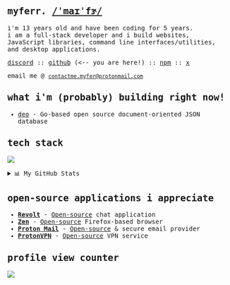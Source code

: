 <samp>

## myferr. [/ˈmaɪˈfɝ/](https://ipa-reader.com/?text=%CB%88ma%C9%AA%CB%88f%C9%9D)

  
i'm 13 years old and have been coding for 5 years.  
i am a full-stack developer and i build websites, JavaScript libraries, command line interfaces/utilities, and desktop applications.

[discord](https://discord.com/users/1157526846229991544)
::
[github](https://github.com/myferr) (<-- you are here!)
::
[npm](https://npmjs.com/~myfer)
::
[x](https://x.com/myferdoescoding)

email me @ [`contactme.myfer@protonmail.com`](mailto:contactme.myfer@protonmail.com)

## what i'm (probably) building right now!
- [deo](https://github.com/myferr/deo) - Go-based open source document-oriented JSON database

## tech stack
[![](https://skillicons.dev/icons?i=rust,go,typescript,python,javascript,bash,powershell,html,css,sass,express,elysia,tailwindcss,astro,electron,tauri,vuejs,svelte,react,nextjs,vite,yew,actix,nodejs,cloudflare,vercel,docker,githubactions,git,github,vscode,obsidian,apple,windows,bots,mongodb&theme=dark&perline=10)](https://github.com/myferr/)

<details>
<summary>📊 My GitHub Stats</summary>

<br>

[![Top Langs](https://github-readme-stats.vercel.app/api/top-langs/?username=myferr&text_color=FFFFFF&bg_color=000000&title_color=94b4a4&langs_count=15&layout=compact&hide_border=true&hide=css,markdown,java)](https://github.com/myferr/)

[![GitHub Stats](https://github-readme-stats.vercel.app/api?username=myferr&show_icons=true&hide_border=true&title_color=94b4a4&icon_color=FFFFFF&text_color=FFFFFF&bg_color=000000)](https://github.com/myferr/)

[![](https://nirzak-streak-stats.vercel.app/?user=myferr&theme=dark&hide_border=true)](https://github.com/myferr/)

[![](https://github-profile-trophy.vercel.app/?username=myferr&row=1)](https://github.com/myferr/)
</details>


## open-source applications i appreciate
* [**Revolt**](https://revolt.chat/) - [Open-source](https://github.com/revoltchat) chat application
* [**Zen**](https://zen-browser.app/) - [Open-source](https://github.com/zen-browser/desktop) Firefox-based browser
* [**Proton Mail**](https://proton.me/mail/) - [Open-source](https://github.com/ProtonMail) & secure email provider
* [**ProtonVPN**](https://protonvpn.com/) - [Open-source](https://github.com/ProtonVPN/) VPN service

## profile view counter
![](https://komarev.com/ghpvc/?username=myferr)

</samp>
